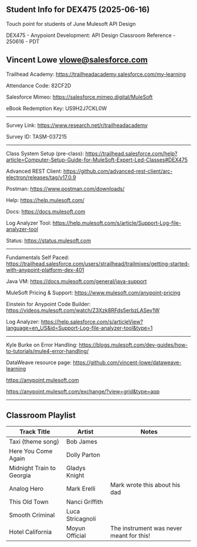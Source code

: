 ## Student Info for DEX475 (2025-06-16)

Touch point for students of June Mulesoft API Design

DEX475 - Anypoiont Development: API Design Classroom Reference - 250616 - PDT

Vincent Lowe
vlowe@salesforce.com
-------------------------------------------------------------------------------------------------------------------
Trailhead Academy:						https://trailheadacademy.salesforce.com/my-learning

Attendance Code:							82CF2D

Salesforce Mimeo:							https://salesforce.mimeo.digital/MuleSoft

eBook Redemption Key:					US9H2J7CKL0W

-------------------------------------------------------------------------------------------------------------------
Survey Link:								https://www.research.net/r/trailheadacademy

Survey ID:									TASM-037215

-------------------------------------------------------------------------------------------------------------------

Class System Setup (pre-class): https://trailhead.salesforce.com/help?article=Computer-Setup-Guide-for-MuleSoft-Expert-Led-Classes#DEX475

Advanced REST Client: https://github.com/advanced-rest-client/arc-electron/releases/tag/v17.0.9

Postman: https://www.postman.com/downloads/

Help: https://help.mulesoft.com/

Docs: https://docs.mulesoft.com

Log Analyzer Tool: https://help.mulesoft.com/s/article/Support-Log-file-analyzer-tool

Status: https://status.mulesoft.com 
   
------------------------------------------------------------------------------

Fundamentals Self Paced: https://trailhead.salesforce.com/users/strailhead/trailmixes/getting-started-with-anypoint-platform-dex-401

Java VM: https://docs.mulesoft.com/general/java-support

MuleSoft Pricing & Support: https://www.mulesoft.com/anypoint-pricing

Einstein for Anypoint Code Builder: https://videos.mulesoft.com/watch/Z3Xzk8RFds5erbzLASev1W

Log Analyzer: https://help.salesforce.com/s/articleView?language=en_US&id=Support-Log-file-analyzer-tool&type=1

------------------------------------------------------------------------------

Kyle Burke on Error Handling: https://blogs.mulesoft.com/dev-guides/how-to-tutorials/mule4-error-handling/

DataWeave resource page: https://github.com/vincent-lowe/dataweave-learning

https://anypoint.mulesoft.com

https://anypoint.mulesoft.com/exchange/?view=grid&type=app

-------------------------------------------------------------------------------------------------------------------
Classroom Playlist
-------------------------------------------------------------------------------------------------------------------
|Track Title|Artist|Notes|
|-----------|------|-----|
|Taxi (theme song)|Bob James||
|Here You Come Again |Dolly Parton||
|Midnight Train to Georgia|Gladys Knight||
|Analog Hero|Mark Erelli|Mark wrote this about his dad|
|This Old Town|Nanci Griffith||
|Smooth Criminal|Luca Stricagnoli||
|Hotel California|Moyun Official|The instrument was never meant for this!|















  

